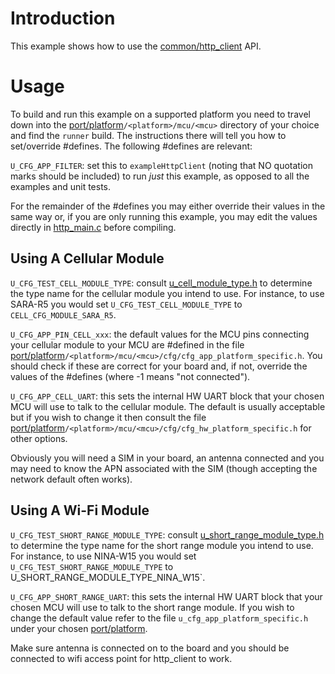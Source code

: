 # Introduction
This example shows how to use the [common/http_client](/common/http_client) API.

# Usage
To build and run this example on a supported platform you need to travel down into the [port/platform](/port/platform)`/<platform>/mcu/<mcu>` directory of your choice and find the `runner` build.  The instructions there will tell you how to set/override \#defines.  The following \#defines are relevant:

`U_CFG_APP_FILTER`: set this to `exampleHttpClient` (noting that NO quotation marks should be included) to run *just* this example, as opposed to all the examples and unit tests.

For the remainder of the \#defines you may either override their values in the same way or, if you are only running this example, you may edit the values directly in [http_main.c](http_main.c) before compiling.

## Using A Cellular Module

`U_CFG_TEST_CELL_MODULE_TYPE`: consult [u_cell_module_type.h](/cell/api/u_cell_module_type.h) to determine the type name for the cellular module you intend to use.  For instance, to use SARA-R5 you would set `U_CFG_TEST_CELL_MODULE_TYPE` to `CELL_CFG_MODULE_SARA_R5`.

`U_CFG_APP_PIN_CELL_xxx`: the default values for the MCU pins connecting your cellular module to your MCU are \#defined in the file [port/platform](/port/platform)`/<platform>/mcu/<mcu>/cfg/cfg_app_platform_specific.h`.  You should check if these are correct for your board and, if not, override the values of the \#defines (where -1 means "not connected").

`U_CFG_APP_CELL_UART`: this sets the internal HW UART block that your chosen MCU will use to talk to the cellular module.  The default is usually acceptable but if you wish to change it then consult the file [port/platform](/port/platform)`/<platform>/mcu/<mcu>/cfg/cfg_hw_platform_specific.h` for other options.

Obviously you will need a SIM in your board, an antenna connected and you may need to know the APN associated with the SIM (though accepting the network default often works).

## Using A Wi-Fi Module

`U_CFG_TEST_SHORT_RANGE_MODULE_TYPE`: consult [u_short_range_module_type.h](/common/short_range/api/u_short_range_module_type.h) to determine the type name for the short range module you intend to use.
For instance, to use NINA-W15 you would set `U_CFG_TEST_SHORT_RANGE_MODULE_TYPE` to U_SHORT_RANGE_MODULE_TYPE_NINA_W15`.

`U_CFG_APP_SHORT_RANGE_UART`: this sets the internal HW UART block that your chosen MCU will use to talk to the short range module. If you wish to change the default value refer to the file `u_cfg_app_platform_specific.h` under your chosen [port/platform](/port/platform).

Make sure antenna is connected on to the board and you should be connected to wifi access point for http_client to work.